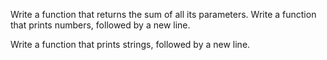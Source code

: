 Write a function that returns the sum of all its parameters.
Write a function that prints numbers, followed by a new line.


Write a function that prints strings, followed by a new line.

